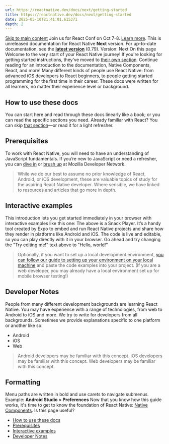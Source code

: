 ```yaml
---
url: https://reactnative.dev/docs/next/getting-started
title: https://reactnative.dev/docs/next/getting-started
date: 2025-05-10T21:41:01.615371
depth: 2
---
```


[Skip to main content](https://reactnative.dev/docs/next/getting-started#__docusaurus_skipToContent_fallback)
Join us for React Conf on Oct 7-8. [Learn more](https://conf.react.dev).
This is unreleased documentation for React Native **Next** version.
For up-to-date documentation, see the **[latest version](https://reactnative.dev/docs/getting-started)** (0.79).
Version: Next
On this page
Welcome to the very start of your React Native journey! If you're looking for getting started instructions, they've moved to [their own section](https://reactnative.dev/docs/next/environment-setup). Continue reading for an introduction to the documentation, Native Components, React, and more!
Many different kinds of people use React Native: from advanced iOS developers to React beginners, to people getting started programming for the first time in their career. These docs were written for all learners, no matter their experience level or background.
## How to use these docs[​](https://reactnative.dev/docs/next/getting-started#how-to-use-these-docs "Direct link to How to use these docs")
You can start here and read through these docs linearly like a book; or you can read the specific sections you need. Already familiar with React? You can skip [that section](https://reactnative.dev/docs/next/intro-react)—or read it for a light refresher.
## Prerequisites[​](https://reactnative.dev/docs/next/getting-started#prerequisites "Direct link to Prerequisites")
To work with React Native, you will need to have an understanding of JavaScript fundamentals. If you’re new to JavaScript or need a refresher, you can [dive in](https://developer.mozilla.org/en-US/docs/Web/JavaScript) or [brush up](https://developer.mozilla.org/en-US/docs/Web/JavaScript/A_re-introduction_to_JavaScript) at Mozilla Developer Network.
> While we do our best to assume no prior knowledge of React, Android, or iOS development, these are valuable topics of study for the aspiring React Native developer. Where sensible, we have linked to resources and articles that go more in depth.
## Interactive examples[​](https://reactnative.dev/docs/next/getting-started#interactive-examples "Direct link to Interactive examples")
This introduction lets you get started immediately in your browser with interactive examples like this one:
The above is a Snack Player. It’s a handy tool created by Expo to embed and run React Native projects and share how they render in platforms like Android and iOS. The code is live and editable, so you can play directly with it in your browser. Go ahead and try changing the "Try editing me!" text above to "Hello, world!"
> Optionally, if you want to set up a local development environment, [you can follow our guide to setting up your environment on your local machine](https://reactnative.dev/docs/next/set-up-your-environment) and paste the code examples into your project. (If you are a web developer, you may already have a local environment set up for mobile browser testing!)
## Developer Notes[​](https://reactnative.dev/docs/next/getting-started#developer-notes "Direct link to Developer Notes")
People from many different development backgrounds are learning React Native. You may have experience with a range of technologies, from web to Android to iOS and more. We try to write for developers from all backgrounds. Sometimes we provide explanations specific to one platform or another like so:
  * Android
  * iOS
  * Web


> Android developers may be familiar with this concept.
> iOS developers may be familiar with this concept.
> Web developers may be familiar with this concept.
## Formatting[​](https://reactnative.dev/docs/next/getting-started#formatting "Direct link to Formatting")
Menu paths are written in bold and use carets to navigate submenus. Example: **Android Studio > Preferences**
Now that you know how this guide works, it's time to get to know the foundation of React Native: [Native Components](https://reactnative.dev/docs/next/intro-react-native-components).
Is this page useful?
  * [How to use these docs](https://reactnative.dev/docs/next/getting-started#how-to-use-these-docs)
  * [Prerequisites](https://reactnative.dev/docs/next/getting-started#prerequisites)
  * [Interactive examples](https://reactnative.dev/docs/next/getting-started#interactive-examples)
  * [Developer Notes](https://reactnative.dev/docs/next/getting-started#developer-notes)



